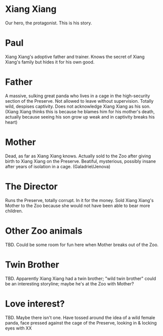 # Xiang Xiang

Our hero, the protagonist. This is his story.

# Paul

Xiang Xiang's adoptive father and trainer. Knows the secret of Xiang Xiang's family but hides it for his own good.

# Father

A massive, sulking great panda who lives in a cage in the high-security section of the Preserve. Not allowed to leave without supervision. Totally wild, despises captivity. Does not acknowledge Xiang Xiang as his son. (Xiang Xiang thinks this is because he blames him for his mother's death, actually because seeing his son grow up weak and in captivity breaks his heart) 

# Mother

Dead, as far as Xiang Xiang knows. Actually sold to the Zoo after giving birth to Xiang Xiang on the Preserve. Beatiful, mysterious, possibly insane after years of isolation in a cage. (Galadriel/Jenova) 

# The Director

Runs the Preserve, totally corrupt. In it for the money. Sold Xiang Xiang's Mother to the Zoo because she would not have been able to bear more children.   

# Other Zoo animals

TBD. Could be some room for fun here when Mother breaks out of the Zoo.

# Twin Brother

TBD. Apparently Xiang Xiang had a twin brother; "wild twin brother" could be an interesting storyline; maybe he's at the Zoo with Mother?

# Love interest?

TBD. Maybe there isn't one. Have tossed around the idea of a wild female panda, face pressed against the cage of the Preserve, looking in & locking eyes with XX
